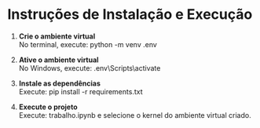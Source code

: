 # Instruções de Instalação e Execução

1. **Crie o ambiente virtual**  
   No terminal, execute: python -m venv .env

2. **Ative o ambiente virtual**  
   No Windows, execute: .env\Scripts\activate

3. **Instale as dependências**  
   Execute: pip install -r requirements.txt

4. **Execute o projeto**  
    Execute: trabalho.ipynb e selecione o kernel do ambiente virtual criado.